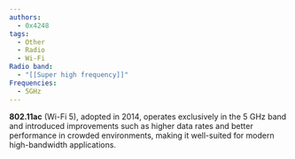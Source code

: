 ```yaml
---
authors:
  - 0x4248
tags:
  - Other
  - Radio
  - Wi-Fi
Radio band:
  - "[[Super high frequency]]"
Frequencies:
  - 5GHz
---
```

**802.11ac** (Wi-Fi 5), adopted in 2014, operates exclusively in the 5 GHz band and introduced improvements such as higher data rates and better performance in crowded environments, making it well-suited for modern high-bandwidth applications.